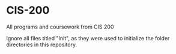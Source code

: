 # CIS-200
All programs and coursework from CIS 200

Ignore all files titled "Init", as they were used to initialize the folder directories in this repository.
